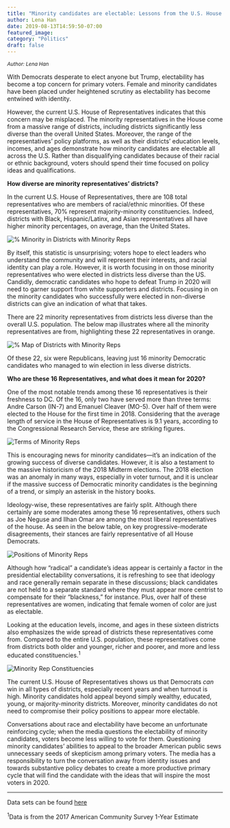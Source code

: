 ```yaml
---
title: "Minority candidates are electable: Lessons from the U.S. House of Representatives"
author: Lena Han
date: 2019-08-13T14:59:50-07:00
featured_image: 
category: "Politics"
draft: false
---
```

<sup>*Author: Lena Han*</sup>

With Democrats desperate to elect anyone but Trump, electability has become a top concern for primary voters. Female and minority candidates have been placed under heightened scrutiny as electability has become entwined with identity.

However, the current U.S. House of Representatives indicates that this concern may be misplaced. The minority representatives in the House come from a massive range of districts, including districts significantly less diverse than the overall United States. Moreover, the range of the representatives’ policy platforms, as well as their districts’ education levels, incomes, and ages demonstrate how minority candidates are electable all across the U.S. Rather than disqualifying candidates because of their racial or ethnic background, voters should spend their time focused on policy ideas and qualifications.

**How diverse are minority representatives’ districts?**

In the current U.S. House of Representatives, there are 108 total representatives who are members of racial/ethnic minorities. Of these representatives, 70% represent majority-minority constituencies. Indeed, districts with Black, Hispanic/Latinx, and Asian representatives all have higher minority percentages, on average, than the United States.

![% Minority in Districts with Minority Reps](/images/Electability_%Minority.png)

By itself, this statistic is unsurprising; voters hope to elect leaders who understand the community and will represent their interests, and racial identity can play a role. However, it is worth focusing in on those minority representatives who were elected in districts less diverse than the US. Candidly, democratic candidates who hope to defeat Trump in 2020 will need to garner support from white supporters and districts. Focusing in on the minority candidates who successfully were elected in non-diverse districts can give an indication of what that takes.

There are 22 minority representatives from districts less diverse than the overall U.S. population. The below map illustrates where all the minority representatives are from, highlighting these 22 representatives in orange.

![% Map of Districts with Minority Reps](/images/Electability_Map.png)

Of these 22, six were Republicans, leaving just 16 minority Democratic candidates who managed to win election in less diverse districts.

**Who are these 16 Representatives, and what does it mean for 2020?**

One of the most notable trends among these 16 representatives is their freshness to DC. Of the 16, only two have served more than three terms: Andre Carson (IN-7) and Emanuel Cleaver (MO-5). Over half of them were elected to the House for the first time in 2018. Considering that the average length of service in the House of Representatives is 9.1 years, according to the Congressional Research Service, these are striking figures.

![Terms of Minority Reps](/images/Electability_young.png)

This is encouraging news for minority candidates—it’s an indication of the growing success of diverse candidates. However, it is also a testament to the massive historicism of the 2018 Midterm elections. The 2018 election was an anomaly in many ways, especially in voter turnout, and it is unclear if the massive success of Democratic minority candidates is the beginning of a trend, or simply an asterisk in the history books. 

Ideology-wise, these representatives are fairly split. Although there certainly are some moderates among these 16 representatives, others such as Joe Neguse and Ilhan Omar are among the most liberal representatives of the house. As seen in the below table, on key progressive-moderate disagreements, their stances are fairly representative of all House Democrats.

![Positions of Minority Reps](/images/Electability_CandidatePositions.png)

Although how “radical” a candidate’s ideas appear is certainly a factor in the presidential electability conversations, it is refreshing to see that ideology and race generally remain separate in these discussions; black candidates are not held to a separate standard where they must appear more centrist to compensate for their “blackness,” for instance. Plus, over half of these representatives are women, indicating that female women of color are just as electable.

Looking at the education levels, income, and ages in these sixteen districts also emphasizes the wide spread of districts these representatives come from. Compared to the entire U.S. population, these representatives come from districts both older and younger, richer and poorer, and more and less educated constituencies.<sup>1</sup>

![ Minority Rep Constituencies](/images/Electability_DistrictDemographics.png)

The current U.S. House of Representatives shows us that Democrats *can* win in all types of districts, especially recent years and when turnout is high. Minority candidates hold appeal beyond simply wealthy, educated, young, or majority-minority districts. Moreover, minority candidates do not need to compromise their policy positions to appear more electable.

Conversations about race and electability have become an unfortunate reinforcing cycle; when the media questions the electability of minority candidates, voters become less willing to vote for them. Questioning minority candidates’ abilities to appeal to the broader American public sews unnecessary seeds of skepticism among primary voters. The media has a responsibility to turn the conversation away from identity issues and towards substantive policy debates to create a more productive primary cycle that will find the candidate with the ideas that will inspire the most voters in 2020.

---

Data sets can be found [here](https://github.com/lena-han/datascoop/tree/master/static/datasets/minority-electability)

<sup>1</sup>Data is from the 2017 American Community Survey 1-Year Estimate
